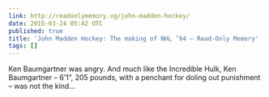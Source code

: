 ```yaml
---
link: http://readonlymemory.vg/john-madden-hockey/
date: 2015-03-24 05:42 UTC
published: true
title: 'John Madden Hockey: The making of NHL ’94 – Read-Only Memory'
tags: []
---
```


Ken Baumgartner was angry.
And much like the Incredible Hulk, Ken Baumgartner – 6’1”, 205 pounds, with a penchant for doling out punishment – was not the kind…
